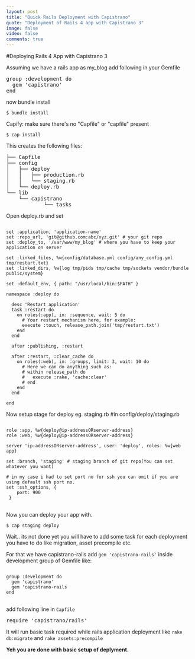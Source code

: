 ```yaml
---
layout: post
title: "Quick Rails Deployment with Capistrano"
quote: "Deployment of Rails 4 app with Capistrano 3"
image: false
video: false
comments: true
---
```


#Deploying Rails 4 App with Capistrano 3

Assuming we have a rails app as my_blog
add following in your Gemfile

<pre>
group :development do
  gem 'capistrano'
end
</pre>
now bundle install

`$ bundle install`

Capify: make sure there's no "Capfile" or "capfile" present

`$ cap install`

This creates the following files:
<pre>
├── Capfile
├── config
│   ├── deploy
│   │   ├── production.rb
│   │   └── staging.rb
│   └── deploy.rb
└── lib
    └── capistrano
            └── tasks
</pre>
Open deploy.rb and set
<pre>
<code class='ruby'>
set :application, 'application-name'
set :repo_url, 'git@github.com:abc/xyz.git' # your git repo
set :deploy_to, '/var/www/my_blog' # where you have to keep your application on server

set :linked_files, %w{config/database.yml config/any_config.yml tmp/restart.txt}
set :linked_dirs, %w{log tmp/pids tmp/cache tmp/sockets vendor/bundle public/system}

set :default_env, { path: "/usr/local/bin:$PATH" }

namespace :deploy do

  desc 'Restart application'
  task :restart do
    on roles(:app), in: :sequence, wait: 5 do
      # Your restart mechanism here, for example:
      execute :touch, release_path.join('tmp/restart.txt')
    end
  end

  after :publishing, :restart

  after :restart, :clear_cache do
    on roles(:web), in: :groups, limit: 3, wait: 10 do
      # Here we can do anything such as:
      # within release_path do
      #   execute :rake, 'cache:clear'
      # end
    end
  end

end
</code></pre>

Now setup stage for deploy
eg. staging.rb #in config/deploy/staging.rb
<pre>
<code class='ruby'>
role :app, %w{deploy@ip-addressORserver-address}
role :web, %w{deploy@ip-addressORserver-address}

server 'ip-addressORserver-address', user: 'deploy', roles: %w{web app}

set :branch, 'staging' # staging branch of git repo(You can set whatever you want)

# in my case i had to set port no for ssh you can omit if you are using default ssh port no.
set :ssh_options, {
    port: 900
 }
</code>
</pre>

Now you can deploy your app with.

`$ cap staging deploy`

Wait.. its not done yet you will have to add some task for each deployment you have to do like migration, asset precompile etc.

For that we have capistrano-rails
add `gem 'capistrano-rails'` inside development group of Gemfile
like:
<pre>
<code class='ruby'>
group :development do
  gem 'capistrano'
  gem 'capistrano-rails
end
</code>
</pre>

add following line in `Capfile`
<pre>
require 'capistrano/rails'
</pre>
It will run basic task required while rails application deployment like `rake db:migrate` and `rake assets:precompile`

<strong>Yeh you are done with basic setup of deplyment.</strong>


